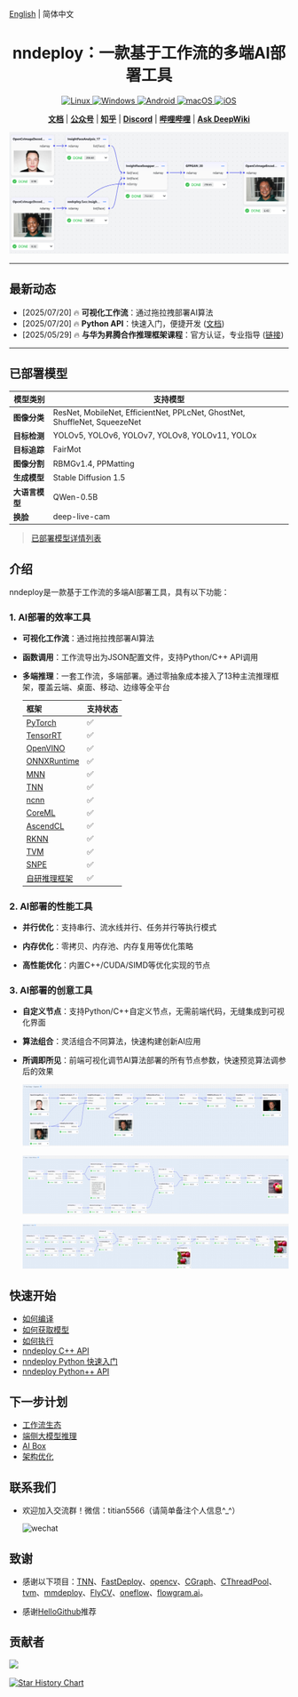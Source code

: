 
[English](README_EN.md) | 简体中文

<h1 align="center">
nndeploy：一款基于工作流的多端AI部署工具
</h1>

<p align="center">
<a href="https://github.com/nndeploy/nndeploy/actions/workflows/linux.yml">
  <img src="https://github.com/nndeploy/nndeploy/actions/workflows/linux.yml/badge.svg" alt="Linux">
</a>
 <a href="https://github.com/nndeploy/nndeploy/actions/workflows/windows.yml">
  <img src="https://github.com/nndeploy/nndeploy/actions/workflows/windows.yml/badge.svg" alt="Windows">
</a>
 <a href="https://github.com/nndeploy/nndeploy/actions/workflows/android.yml">
  <img src="https://github.com/nndeploy/nndeploy/actions/workflows/android.yml/badge.svg" alt="Android">
</a>
 <a href="https://github.com/nndeploy/nndeploy/actions/workflows/macos.yml">
  <img src="https://github.com/nndeploy/nndeploy/actions/workflows/macos.yml/badge.svg" alt="macOS">
</a>
 <a href="https://github.com/nndeploy/nndeploy/actions/workflows/ios.yml">
  <img src="https://github.com/nndeploy/nndeploy/actions/workflows/ios.yml/badge.svg" alt="iOS">
</a>
</p>

<p align="center">
<a href="https://nndeploy-zh.readthedocs.io/zh-cn/latest/"><b>文档</b></a> 
| <a href="../../zh_cn/knowledge_shared/wechat.md"><b>公众号</b></a> 
| <a href="https://www.zhihu.com/column/c_1690464325314240512"><b>知乎</b></a> 
| <a href="https://discord.gg/9rUwfAaMbr"><b>Discord</b></a> 
| <a href="https://www.bilibili.com/video/BV1HU7CznE39/?spm_id_from=333.1387.collection.video_card.click&vd_source=c5d7760172919cd367c00bf4e88d6f57"><b>哔哩哔哩</b></a> 
| <a href="https://deepwiki.com/nndeploy/nndeploy"><b>Ask DeepWiki</b></a>
</p>


![nndeploy](../../image/workflow.png)

---

## 最新动态
- [2025/07/20] 🔥 **可视化工作流**：通过拖拉拽部署AI算法
- [2025/07/20] 🔥 **Python API**：快速入门，便捷开发 ([文档](https://nndeploy-zh.readthedocs.io/zh-cn/latest/quick_start/python.html))
- [2025/05/29] 🔥 **与华为昇腾合作推理框架课程**：官方认证，专业指导 ([链接](https://www.hiascend.com/developer/courses/detail/1923211251905150977))

---

## 已部署模型

| 模型类别 | 支持模型 |
|---------|---------|
| **图像分类** | ResNet, MobileNet, EfficientNet, PPLcNet, GhostNet, ShuffleNet, SqueezeNet |
| **目标检测** | YOLOv5, YOLOv6, YOLOv7, YOLOv8, YOLOv11, YOLOx |
| **目标追踪** | FairMot |
| **图像分割** | RBMGv1.4, PPMatting |
| **生成模型** | Stable Diffusion 1.5 |
| **大语言模型** | QWen-0.5B |
| **换脸** | deep-live-cam |

> [已部署模型详情列表](https://nndeploy-zh.readthedocs.io/zh-cn/latest/quick_start/model_list.html)

## 介绍

nndeploy是一款基于工作流的多端AI部署工具，具有以下功能：

### 1. AI部署的效率工具

- **可视化工作流**：通过拖拉拽部署AI算法

- **函数调用**：工作流导出为JSON配置文件，支持Python/C++ API调用

- **多端推理**：一套工作流，多端部署。通过零抽象成本接入了13种主流推理框架，覆盖云端、桌面、移动、边缘等全平台

  | 框架 | 支持状态 |
  | :------- | :------ |
  | [PyTorch](https://pytorch.org/) | ✅ |
  | [TensorRT](https://github.com/NVIDIA/TensorRT) | ✅ |
  | [OpenVINO](https://github.com/openvinotoolkit/openvino) | ✅ |
  | [ONNXRuntime](https://github.com/microsoft/onnxruntime) | ✅ |
  | [MNN](https://github.com/alibaba/MNN) | ✅ |
  | [TNN](https://github.com/Tencent/TNN) | ✅ |
  | [ncnn](https://github.com/Tencent/ncnn) | ✅ |
  | [CoreML](https://github.com/apple/coremltools) | ✅ |
  | [AscendCL](https://www.hiascend.com/zh/) | ✅ |
  | [RKNN](https://www.rock-chips.com/a/cn/downloadcenter/BriefDatasheet/index.html) | ✅ |
  | [TVM](https://github.com/apache/tvm) | ✅ |
  | [SNPE](https://developer.qualcomm.com/software/qualcomm-neural-processing-sdk) | ✅ |
  | [自研推理框架](../../zh_cn/inference/README_INFERENCE.md) | ✅ |

### 2. AI部署的性能工具

- **并行优化**：支持串行、流水线并行、任务并行等执行模式

- **内存优化**：零拷贝、内存池、内存复用等优化策略
  
- **高性能优化**：内置C++/CUDA/SIMD等优化实现的节点

### 3. AI部署的创意工具

- **自定义节点**：支持Python/C++自定义节点，无需前端代码，无缝集成到可视化界面

- **算法组合**：灵活组合不同算法，快速构建创新AI应用

- **所调即所见**：前端可视化调节AI算法部署的所有节点参数，快速预览算法调参后的效果

  ![工作流示例1](../../image/workflow/face_swap_segment.png)

  ![工作流示例2](../../image/workflow/qwen_sd.png)

  ![工作流示例3](../../image/workflow/sd_yolo.png)

## 快速开始

- [如何编译](https://nndeploy-zh.readthedocs.io/zh-cn/latest/quick_start/build.html)
- [如何获取模型](https://nndeploy-zh.readthedocs.io/zh-cn/latest/quick_start/model.html)
- [如何执行](https://nndeploy-zh.readthedocs.io/zh-cn/latest/quick_start/example.html)
- [nndeploy C++ API](https://nndeploy-zh.readthedocs.io/zh-cn/latest/cpp_api/doxygen.html)
- [nndeploy Python 快速入门](https://nndeploy-zh.readthedocs.io/zh-cn/latest/quick_start/python.html)
- [nndeploy Python++ API](https://nndeploy-zh.readthedocs.io/zh-cn/latest/python_api/index.html)

## 下一步计划

- [工作流生态](https://github.com/nndeploy/nndeploy/issues/191)
- [端侧大模型推理](https://github.com/nndeploy/nndeploy/issues/161)
- [AI Box](https://github.com/nndeploy/nndeploy/issues/190)
- [架构优化](https://github.com/nndeploy/nndeploy/issues/189)

## 联系我们
- 欢迎加入交流群！微信：titian5566（请简单备注个人信息^_^）
  
  ![wechat](../../image/wechat.jpg)

## 致谢

- 感谢以下项目：[TNN](https://github.com/Tencent/TNN)、[FastDeploy](https://github.com/PaddlePaddle/FastDeploy)、[opencv](https://github.com/opencv/opencv)、[CGraph](https://github.com/ChunelFeng/CGraph)、[CThreadPool](https://github.com/ChunelFeng/CThreadPool)、[tvm](https://github.com/apache/tvm)、[mmdeploy](https://github.com/open-mmlab/mmdeploy)、[FlyCV](https://github.com/PaddlePaddle/FlyCV)、[oneflow](https://github.com/Oneflow-Inc/oneflow)、[flowgram.ai](https://github.com/bytedance/flowgram.ai)。

- 感谢[HelloGithub](https://hellogithub.com/repository/nndeploy/nndeploy)推荐

## 贡献者

<a href="https://github.com/nndeploy/nndeploy/graphs/contributors">
  <img src="https://contrib.rocks/image?repo=nndeploy/nndeploy" />
</a>

[![Star History Chart](https://api.star-history.com/svg?repos=nndeploy/nndeploy&type=Date)](https://star-history.com/#nndeploy/nndeploy)
